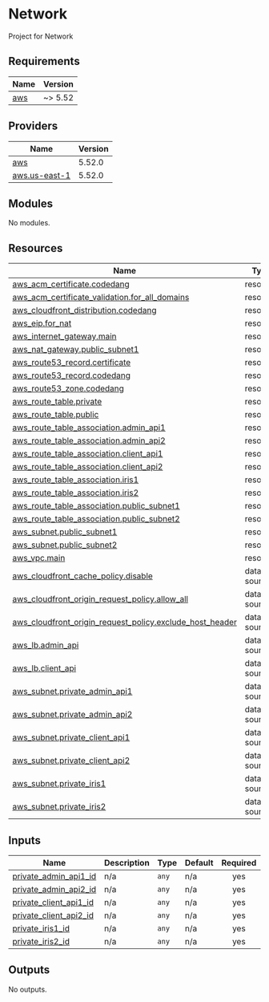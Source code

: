 # Network

Project for Network

<!-- BEGIN_TF_DOCS -->
## Requirements

| Name | Version |
|------|---------|
| <a name="requirement_aws"></a> [aws](#requirement\_aws) | ~> 5.52 |

## Providers

| Name | Version |
|------|---------|
| <a name="provider_aws"></a> [aws](#provider\_aws) | 5.52.0 |
| <a name="provider_aws.us-east-1"></a> [aws.us-east-1](#provider\_aws.us-east-1) | 5.52.0 |

## Modules

No modules.

## Resources

| Name | Type |
|------|------|
| [aws_acm_certificate.codedang](https://registry.terraform.io/providers/hashicorp/aws/latest/docs/resources/acm_certificate) | resource |
| [aws_acm_certificate_validation.for_all_domains](https://registry.terraform.io/providers/hashicorp/aws/latest/docs/resources/acm_certificate_validation) | resource |
| [aws_cloudfront_distribution.codedang](https://registry.terraform.io/providers/hashicorp/aws/latest/docs/resources/cloudfront_distribution) | resource |
| [aws_eip.for_nat](https://registry.terraform.io/providers/hashicorp/aws/latest/docs/resources/eip) | resource |
| [aws_internet_gateway.main](https://registry.terraform.io/providers/hashicorp/aws/latest/docs/resources/internet_gateway) | resource |
| [aws_nat_gateway.public_subnet1](https://registry.terraform.io/providers/hashicorp/aws/latest/docs/resources/nat_gateway) | resource |
| [aws_route53_record.certificate](https://registry.terraform.io/providers/hashicorp/aws/latest/docs/resources/route53_record) | resource |
| [aws_route53_record.codedang](https://registry.terraform.io/providers/hashicorp/aws/latest/docs/resources/route53_record) | resource |
| [aws_route53_zone.codedang](https://registry.terraform.io/providers/hashicorp/aws/latest/docs/resources/route53_zone) | resource |
| [aws_route_table.private](https://registry.terraform.io/providers/hashicorp/aws/latest/docs/resources/route_table) | resource |
| [aws_route_table.public](https://registry.terraform.io/providers/hashicorp/aws/latest/docs/resources/route_table) | resource |
| [aws_route_table_association.admin_api1](https://registry.terraform.io/providers/hashicorp/aws/latest/docs/resources/route_table_association) | resource |
| [aws_route_table_association.admin_api2](https://registry.terraform.io/providers/hashicorp/aws/latest/docs/resources/route_table_association) | resource |
| [aws_route_table_association.client_api1](https://registry.terraform.io/providers/hashicorp/aws/latest/docs/resources/route_table_association) | resource |
| [aws_route_table_association.client_api2](https://registry.terraform.io/providers/hashicorp/aws/latest/docs/resources/route_table_association) | resource |
| [aws_route_table_association.iris1](https://registry.terraform.io/providers/hashicorp/aws/latest/docs/resources/route_table_association) | resource |
| [aws_route_table_association.iris2](https://registry.terraform.io/providers/hashicorp/aws/latest/docs/resources/route_table_association) | resource |
| [aws_route_table_association.public_subnet1](https://registry.terraform.io/providers/hashicorp/aws/latest/docs/resources/route_table_association) | resource |
| [aws_route_table_association.public_subnet2](https://registry.terraform.io/providers/hashicorp/aws/latest/docs/resources/route_table_association) | resource |
| [aws_subnet.public_subnet1](https://registry.terraform.io/providers/hashicorp/aws/latest/docs/resources/subnet) | resource |
| [aws_subnet.public_subnet2](https://registry.terraform.io/providers/hashicorp/aws/latest/docs/resources/subnet) | resource |
| [aws_vpc.main](https://registry.terraform.io/providers/hashicorp/aws/latest/docs/resources/vpc) | resource |
| [aws_cloudfront_cache_policy.disable](https://registry.terraform.io/providers/hashicorp/aws/latest/docs/data-sources/cloudfront_cache_policy) | data source |
| [aws_cloudfront_origin_request_policy.allow_all](https://registry.terraform.io/providers/hashicorp/aws/latest/docs/data-sources/cloudfront_origin_request_policy) | data source |
| [aws_cloudfront_origin_request_policy.exclude_host_header](https://registry.terraform.io/providers/hashicorp/aws/latest/docs/data-sources/cloudfront_origin_request_policy) | data source |
| [aws_lb.admin_api](https://registry.terraform.io/providers/hashicorp/aws/latest/docs/data-sources/lb) | data source |
| [aws_lb.client_api](https://registry.terraform.io/providers/hashicorp/aws/latest/docs/data-sources/lb) | data source |
| [aws_subnet.private_admin_api1](https://registry.terraform.io/providers/hashicorp/aws/latest/docs/data-sources/subnet) | data source |
| [aws_subnet.private_admin_api2](https://registry.terraform.io/providers/hashicorp/aws/latest/docs/data-sources/subnet) | data source |
| [aws_subnet.private_client_api1](https://registry.terraform.io/providers/hashicorp/aws/latest/docs/data-sources/subnet) | data source |
| [aws_subnet.private_client_api2](https://registry.terraform.io/providers/hashicorp/aws/latest/docs/data-sources/subnet) | data source |
| [aws_subnet.private_iris1](https://registry.terraform.io/providers/hashicorp/aws/latest/docs/data-sources/subnet) | data source |
| [aws_subnet.private_iris2](https://registry.terraform.io/providers/hashicorp/aws/latest/docs/data-sources/subnet) | data source |

## Inputs

| Name | Description | Type | Default | Required |
|------|-------------|------|---------|:--------:|
| <a name="input_private_admin_api1_id"></a> [private\_admin\_api1\_id](#input\_private\_admin\_api1\_id) | n/a | `any` | n/a | yes |
| <a name="input_private_admin_api2_id"></a> [private\_admin\_api2\_id](#input\_private\_admin\_api2\_id) | n/a | `any` | n/a | yes |
| <a name="input_private_client_api1_id"></a> [private\_client\_api1\_id](#input\_private\_client\_api1\_id) | n/a | `any` | n/a | yes |
| <a name="input_private_client_api2_id"></a> [private\_client\_api2\_id](#input\_private\_client\_api2\_id) | n/a | `any` | n/a | yes |
| <a name="input_private_iris1_id"></a> [private\_iris1\_id](#input\_private\_iris1\_id) | n/a | `any` | n/a | yes |
| <a name="input_private_iris2_id"></a> [private\_iris2\_id](#input\_private\_iris2\_id) | n/a | `any` | n/a | yes |

## Outputs

No outputs.
<!-- END_TF_DOCS -->